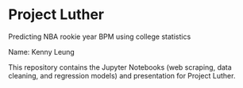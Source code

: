 # Project Luther
Predicting NBA rookie year BPM using college statistics

Name: Kenny Leung

This repository contains the Jupyter Notebooks (web scraping, data cleaning, and regression models) and presentation for Project Luther.
